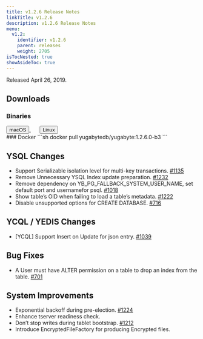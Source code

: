 ```yaml
---
title: v1.2.6 Release Notes
linkTitle: v1.2.6
description: v1.2.6 Release Notes
menu:
  v1.2:
    identifier: v1.2.6
    parent: releases
    weight: 2705
isTocNested: true
showAsideToc: true
---
```


Released April 26, 2019.

## Downloads
### Binaries
<a class="download-binary-link" href="https://downloads.yugabyte.com/yugabyte-ce-1.2.6.0-darwin.tar.gz">
  <button>
    <i class="fab fa-apple"></i><span class="download-text">macOS</span>
  </button>
</a>
&nbsp; &nbsp; &nbsp; 
<a class="download-binary-link" href="https://downloads.yugabyte.com/yugabyte-ce-1.2.6.0-linux.tar.gz">
  <button>
    <i class="fab fa-linux"></i><span class="download-text">Linux</span>
  </button>
</a>
<br />
### Docker
```sh
docker pull yugabytedb/yugabyte:1.2.6.0-b3
```

## YSQL Changes
* Support Serializable isolation level for multi-key transactions. [#1135](https://github.com/YugaByte/yugabyte-db/issues/1135)
* Remove Unnecessary YSQL Index update preparation. [#1232](https://github.com/YugaByte/yugabyte-db/issues/1232)
* Remove dependency on YB_PG_FALLBACK_SYSTEM_USER_NAME, set default port and usernamefor psql. [#1018](https://github.com/YugaByte/yugabyte-db/issues/1018)
* Show table’s OID when failing to load a table’s metadata. [#1222](https://github.com/YugaByte/yugabyte-db/issues/1222)
* Disable unsupported options for CREATE DATABASE. [#716](https://github.com/YugaByte/yugabyte-db/issues/716)

## YCQL / YEDIS Changes
* [YCQL] Support Insert on Update for json entry. [#1039](https://github.com/YugaByte/yugabyte-db/issues/1039)

## Bug Fixes
* A User must have ALTER permission on a table to drop an index from the table. [#701](https://github.com/YugaByte/yugabyte-db/issues/701)

## System Improvements
* Exponential backoff during pre-election. [#1224](https://github.com/YugaByte/yugabyte-db/issues/1224)
* Enhance tserver readiness check.
* Don’t stop writes during tablet bootstrap. [#1212](https://github.com/YugaByte/yugabyte-db/issues/1212)
* Introduce EncryptedFileFactory for producing Encrypted files.

